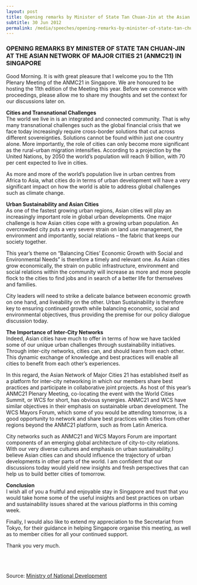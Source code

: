 ```yaml
---
layout: post
title: Opening remarks by Minister of State Tan Chuan-Jin at the Asian Network of Major Cities 21 (ANMC21) in Singapore
subtitle: 30 Jun 2012
permalink: /media/speeches/opening-remarks-by-minister-of-state-tan-chuan-jin-at-the-asian-network-of-major-cities-21-(anmc21)-in-singapore
---
```


### OPENING REMARKS BY MINISTER OF STATE TAN CHUAN-JIN AT THE ASIAN NETWORK OF MAJOR CITIES 21 (ANMC21) IN SINGAPORE

Good Morning. It is with great pleasure that I welcome you to the 11th Plenary Meeting of the ANMC21 in Singapore. We are honoured to be hosting the 11th edition of the Meeting this year. Before we commence with proceedings, please allow me to share my thoughts and set the context for our discussions later on.

**Cities and Transnational Challenges**  
The world we live in is an integrated and connected community. That is why many transnational challenges such as the global financial crisis that we face today increasingly require cross-border solutions that cut across different sovereignties. Solutions cannot be found within just one country alone. More importantly, the role of cities can only become more significant as the rural-urban migration intensifies. According to a projection by the United Nations, by 2050 the world’s population will reach 9 billion, with 70 per cent expected to live in cities.

As more and more of the world’s population live in urban centres from Africa to Asia, what cities do in terms of urban development will have a very significant impact on how the world is able to address global challenges such as climate change.

**Urban Sustainability and Asian Cities**  
As one of the fastest growing urban regions, Asian cities will play an increasingly important role in global urban developments. One major challenge is how Asian cities cope with a growing urban population. An overcrowded city puts a very severe strain on land use management, the environment and importantly, social relations – the fabric that keeps our society together.

This year’s theme on “Balancing Cities’ Economic Growth with Social and Environmental Needs” is therefore a timely and relevant one. As Asian cities grow economically, the strain on public infrastructure, environment and social relations within the community will increase as more and more people flock to the cities to find jobs and in search of a better life for themselves and families.

City leaders will need to strike a delicate balance between economic growth on one hand, and liveability on the other. Urban Sustainability is therefore key to ensuring continued growth while balancing economic, social and environmental objectives, thus providing the premise for our policy dialogue discussion today.

**The Importance of Inter-City Networks**  
Indeed, Asian cities have much to offer in terms of how we have tackled some of our unique urban challenges through sustainability initiatives. Through inter-city networks, cities can, and should learn from each other. This dynamic exchange of knowledge and best practices will enable all cities to benefit from each other’s experiences.

In this regard, the Asian Network of Major Cities 21 has established itself as a platform for inter-city networking in which our members share best practices and participate in collaborative joint projects. As host of this year’s ANMC21 Plenary Meeting, co-locating the event with the World Cities Summit, or WCS for short, has obvious synergies. ANMC21 and WCS have similar objectives in their emphasis on sustainable urban development. The WCS Mayors Forum, which some of you would be attending tomorrow, is a good opportunity to network and share best practices with cities from other regions beyond the ANMC21 platform, such as from Latin America.

City networks such as ANMC21 and WCS Mayors Forum are important components of an emerging global architecture of city-to-city relations. With our very diverse cultures and emphasis on urban sustainability,I believe Asian cities can and should influence the trajectory of urban developments in other parts of the world. I am confident that our discussions today would yield new insights and fresh perspectives that can help us to build better cities of tomorrow.

**Conclusion**  
I wish all of you a fruitful and enjoyable stay in Singapore and trust that you would take home some of the useful insights and best practices on urban and sustainability issues shared at the various platforms in this coming week.

Finally, I would also like to extend my appreciation to the Secretariat from Tokyo, for their guidance in helping Singapore organise this meeting, as well as to member cities for all your continued support.

Thank you very much.  
<br><br><br>



Source: [<a href="https://www.mnd.gov.sg/" target="_blank">Ministry of National Development</a>](https://www.mnd.gov.sg/)
